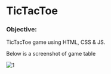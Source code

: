 # TicTacToe

### Objective:
TicTacToe game using HTML, CSS & JS.

Below is a screenshot of game table

![1](https://user-images.githubusercontent.com/53865142/78780574-37a64700-7975-11ea-8e63-035cac4d1df9.png)
